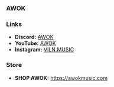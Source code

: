 ### AWOK


### Links
- **Discord:** [AWOK](https://discordapp.com/users/AWOK#8970)
- **YouTube:** [AWOK](https://youtube.com/@awok)
- **Instagram:** [VILN.MUSIC](https://www.instagram.com/viln.music/)

### Store
- **SHOP AWOK:** https://awokmusic.com

<br />

<!--
**AWOK559/AWOK559** is a ✨ _special_ ✨ repository because its `README.md` (this file) appears on your GitHub profile.

Here are some ideas to get you started:

- 🔭 I’m currently working on ...
- 🌱 I’m currently learning ...
- 👯 I’m looking to collaborate on ...
- 🤔 I’m looking for help with ...
- 💬 Ask me about ...
- 📫 How to reach me: ...
- 😄 Pronouns: ...
- ⚡ Fun fact: ...
-->

